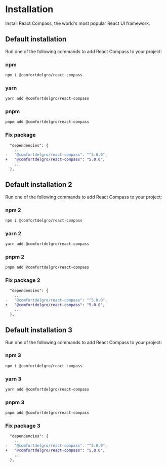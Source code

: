 # Installation

<p class="description">Install React Compass, the world's most popular React UI framework.</p>

## Default installation

Run one of the following commands to add React Compass to your project:

### npm

```bash
npm i @comfortdelgro/react-compass
```

### yarn

```bash
yarn add @comfortdelgro/react-compass
```

### pnpm

```bash
pnpm add @comfortdelgro/react-compass
```

### Fix package

```diff
  "dependencies": {
    ...
-   "@comfortdelgro/react-compass": "^5.0.0",
+   "@comfortdelgro/react-compass": "5.0.0",
    ...
  },
```

## Default installation 2

Run one of the following commands to add React Compass to your project:

### npm 2

```bash
npm i @comfortdelgro/react-compass
```

### yarn 2

```bash
yarn add @comfortdelgro/react-compass
```

### pnpm 2

```bash
pnpm add @comfortdelgro/react-compass
```

### Fix package 2

```diff
  "dependencies": {
    ...
-   "@comfortdelgro/react-compass": "^5.0.0",
+   "@comfortdelgro/react-compass": "5.0.0",
    ...
  },
```

## Default installation 3

Run one of the following commands to add React Compass to your project:

### npm 3

```bash
npm i @comfortdelgro/react-compass
```

### yarn 3

```bash
yarn add @comfortdelgro/react-compass
```

### pnpm 3

```bash
pnpm add @comfortdelgro/react-compass
```

### Fix package 3

```diff
  "dependencies": {
    ...
-   "@comfortdelgro/react-compass": "^5.0.0",
+   "@comfortdelgro/react-compass": "5.0.0",
    ...
  },
```
